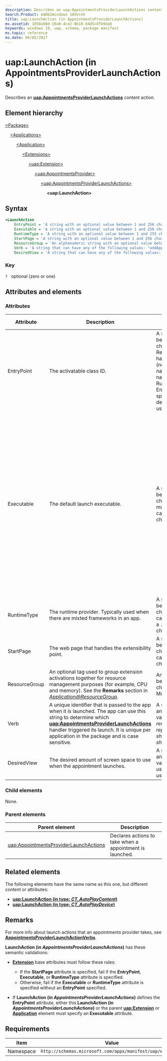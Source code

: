 ```yaml
---
description: Describes an uap:AppointmentsProviderLaunchActions content action.
Search.Product: eADQiWindows 10XVcnh
title: uap:LaunchAction (in AppointmentsProviderLaunchActions)
ms.assetid: 1058a98d-10a0-4ce2-8b10-84d5c8fb9da6
keywords: windows 10, uwp, schema, package manifest
ms.topic: reference
ms.date: 04/05/2017
---
```


# uap:LaunchAction (in AppointmentsProviderLaunchActions)

Describes an [**uap:AppointmentsProviderLaunchActions**](element-uap-appointmentsproviderlaunchactions.md) content action.

## Element hierarchy

[\<Package\>](element-package.md)

&nbsp;&nbsp;&nbsp;&nbsp;[\<Applications\>](element-applications.md)

&nbsp;&nbsp;&nbsp;&nbsp; &nbsp;&nbsp;&nbsp;&nbsp;[\<Application\>](element-application.md)

&nbsp;&nbsp;&nbsp;&nbsp; &nbsp;&nbsp;&nbsp;&nbsp; &nbsp;&nbsp;&nbsp;&nbsp;[\<Extensions\>](element-1-extensions.md)

&nbsp;&nbsp;&nbsp;&nbsp; &nbsp;&nbsp;&nbsp;&nbsp; &nbsp;&nbsp;&nbsp;&nbsp; &nbsp;&nbsp;&nbsp;&nbsp;[\<uap:Extension\>](element-uap-extension.md)

&nbsp;&nbsp;&nbsp;&nbsp; &nbsp;&nbsp;&nbsp;&nbsp; &nbsp;&nbsp;&nbsp;&nbsp; &nbsp;&nbsp;&nbsp;&nbsp; &nbsp;&nbsp;&nbsp;&nbsp;[\<uap:AppointmentsProvider\>](element-uap-appointmentsprovider.md)

&nbsp;&nbsp;&nbsp;&nbsp; &nbsp;&nbsp;&nbsp;&nbsp; &nbsp;&nbsp;&nbsp;&nbsp; &nbsp;&nbsp;&nbsp;&nbsp; &nbsp;&nbsp;&nbsp;&nbsp; &nbsp;&nbsp;&nbsp;&nbsp;[\<uap:AppointmentsProviderLaunchActions\>](element-uap-appointmentsproviderlaunchactions.md)

&nbsp;&nbsp;&nbsp;&nbsp; &nbsp;&nbsp;&nbsp;&nbsp; &nbsp;&nbsp;&nbsp;&nbsp; &nbsp;&nbsp;&nbsp;&nbsp; &nbsp;&nbsp;&nbsp;&nbsp; &nbsp;&nbsp;&nbsp;&nbsp; &nbsp;&nbsp;&nbsp;&nbsp;**\<uap:LaunchAction\>**

## Syntax

```xml
<LaunchAction
    EntryPoint = 'A string with an optional value between 1 and 256 characters in length. Represents the task handling the extension (normally the fully namespace-qualified name of a Windows Runtime type). If EntryPoint is not specified, the EntryPoint defined for the app is used instead.'
    Executable = 'A string with an optional value between 1 and 256 characters in length, that must end with ".exe", and cannot contain the following characters: <, >, :, ", |, ?, or *. Specifies the default executable for the extension. If not specified, the executable defined for the app is used.  If specified, the EntryPoint property is also used. If the EntryPoint property is not specified, the EntryPoint defined for the app is used'
    RuntimeType = 'A string with an optional value between 1 and 255 characters in length that cannot start or end with a period or contain these characters: <, >, :, ", /, \, |, ?, or *.'
    StartPage = 'A string with an optional value between 1 and 256 characters in length that cannot contain these characters: <, >, :, ", |, ?, or *.'
    ResourceGroup = 'An alphanumeric string with an optional value between 1 and 255 characters in length. Must begin with a letter.'
    Verb = 'A string that can have any of the following values: "addAppointment", "removeAppointment", "replaceAppointment", "showTimeFrame", or "showAppointmentDetails".'
    DesiredView = 'A string that can have any of the following values: "default", "useLess", "useHalf", "useMore", or "useMinimum". />
```

### Key

`?`   optional (zero or one)

## Attributes and elements

### Attributes

| Attribute | Description | Data type | Required | Default value |
|-|-|-|-|-|
| EntryPoint | The activatable class ID. | A string with a value between 1 and 256 characters in length. Represents the task handling the extension (normally the fully namespace-qualified name of a Windows Runtime type). If EntryPoint is not specified, the EntryPoint defined for the app is used instead. | No |  |
| Executable | The default launch executable. | A string with a value between 1 and 256 characters in length, that must end with `.exe`, and cannot contain these characters: `<`, `>`, `:`, `"`, `|`, `?`, or `*`. Specifies the default executable for the extension. If not specified, the executable defined for the app is used. If specified, the EntryPoint property is also used. If that EntryPoint property isn't specified, the EntryPoint defined for the app is used. | No |  |
| RuntimeType | The runtime provider. Typically used when there are mixted frameworks in an app. | A string with a value between 1 and 255 characters in length that cannot start or end with a `.` or contain there characters: `<`, `>`, `:`, `"`, `|`, `?`, or `*`. | No |  |
| StartPage | The web page that handles the extensibility point. | A string with a value between 1 and 256 characters in length that cannot contain these characters: `<`, `>`, `:`, `"`, `|`, `?`, or `*`. | No |  |
| ResourceGroup | An optional tag used to group extension activations together for resource management purposes (for example, CPU and memory). See the **Remarks** section in *[Application@ResourceGroup](element-application.md)*. | An alphanumeric string between 1 and 255 characters in length. Must begin with a letter. | No |  |
| Verb | A unique identifier that is passed to the app when it is launched. The app can use this string to determine which **[uap:AppointmentsProviderLaunchActions](element-uap-appointmentsproviderlaunchactions.md)**  handler triggered its launch. It is unique per application in the package and is case sensitive. | A string that can have any of the following values: *addAppointment*, *removeAppointment*, *replaceAppointment*, *showTimeFrame*, or *showAppointmentDetails*. | No |  |
| DesiredView | The desired amount of screen space to use when the appointment launches. | A string that can have any of the following values: *default*, *useLess*, *useHalf*, *useMore*, or *useMinimum*. | No |  |

### Child elements

None.

### Parent elements

| Parent element | Description |
|-|-|
| [uap:AppointmentsProviderLaunchActions](element-uap-appointmentsproviderlaunchactions.md) | Declares actions to take when a appointment is launched. |

## Related elements

The following elements have the same name as this one, but different content or attributes:

- **[uap:LaunchAction (in type: *CT_AutoPlayContent*)](element-uap-launchaction.md)**
- **[uap:LaunchAction (in type: *CT_AutoPlayDevice*)](element-1-uap-launchaction.md)**

## Remarks

For more info about launch actions that an appointments provider takes, see [**AppointmentsProviderLaunchActionVerbs**](/uwp/api/Windows.ApplicationModel.Appointments.AppointmentsProvider.AppointmentsProviderLaunchActionVerbs).

**LaunchAction (in *AppointmentsProviderLaunchActions*)** has these semantic validations:

- [**Extension**](../appxmanifestschema2010-v2/element-extension.md) base attributes must follow these rules:

  - If the **StartPage** attribute is specified, fail if the **EntryPoint**, **Executable**, or **RuntimeType** attribute is specified.
  - Otherwise, fail if the **Executable** or **RuntimeType** attribute is specified without an **EntryPoint** specified.

- If **LaunchAction (in *AppointmentsProviderLaunchActions*)** defines the **EntryPoint** attribute, either this **LaunchAction (in *AppointmentsProviderLaunchActions*)** or the parent [**uap:Extension**](element-uap-extension.md) or [**Application**](element-application.md) element must specify an **Executable** attribute.

## Requirements

| Item  | Value  |
|--|--|
| Namespace | `http://schemas.microsoft.com/appx/manifest/uap/windows10` |